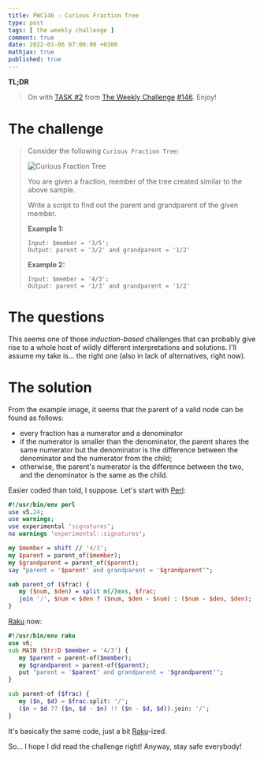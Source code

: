 ```yaml
---
title: PWC146 - Curious Fraction Tree
type: post
tags: [ the weekly challenge ]
comment: true
date: 2022-01-06 07:00:00 +0100
mathjax: true
published: true
---
```


**TL;DR**

> On with [TASK #2][] from [The Weekly Challenge][] [#146][].
> Enjoy!

# The challenge

> Consider the following `Curious Fraction Tree`:
>
> ![Curious Fraction Tree](https://theweeklychallenge.org/images/blog/wk-146.png)
>
> You are given a fraction, member of the tree created similar to the
> above sample.
>
> Write a script to find out the parent and grandparent of the given
> member.
>
> **Example 1:**
>
>     Input: $member = '3/5';
>     Output: parent = '3/2' and grandparent = '1/2'
>
> **Example 2:**
>
>     Input: $member = '4/3';
>     Output: parent = '1/3' and grandparent = '1/2'


# The questions

This seems one of those *induction-based* challenges that can probably
give rise to a whole host of wildly different interpretations and
solutions. I'll assume my take is... the right one (also in lack of
alternatives, right now).

# The solution

From the example image, it seems that the parent of a valid node can be
found as follows:

- every fraction has a numerator and a denominator
- if the numerator is smaller than the denominator, the parent shares
  the same numerator but the denominator is the difference between the
  denominator and the numerator from the child;
- otherwise, the parent's numerator is the difference between the two,
  and the denominator is the same as the child.

Easier coded than told, I suppose. Let's start with [Perl][]:

```perl
#!/usr/bin/env perl
use v5.24;
use warnings;
use experimental 'signatures';
no warnings 'experimental::signatures';

my $member = shift // '4/3';
my $parent = parent_of($member);
my $grandparent = parent_of($parent);
say "parent = '$parent' and grandparent = '$grandparent'";

sub parent_of ($frac) {
   my ($num, $den) = split m{/}mxs, $frac;
   join '/', $num < $den ? ($num, $den - $num) : ($num - $den, $den);
}
```

[Raku][] now:

```raku
#!/usr/bin/env raku
use v6;
sub MAIN (Str:D $member = '4/3') {
   my $parent = parent-of($member);
   my $grandparent = parent-of($parent);
   put "parent = '$parent' and grandparent = '$grandparent'";
}

sub parent-of ($frac) {
   my ($n, $d) = $frac.split: '/';
   ($n < $d ?? ($n, $d - $n) !! ($n - $d, $d)).join: '/';
}
```

It's basically the same code, just a bit [Raku][]-ized.

So... I hope I did read the challenge right! Anyway, stay safe
everybody!

[The Weekly Challenge]: https://theweeklychallenge.org/
[#146]: https://theweeklychallenge.org/blog/perl-weekly-challenge-146/
[TASK #2]: https://theweeklychallenge.org/blog/perl-weekly-challenge-146/#TASK2
[Perl]: https://www.perl.org/
[Raku]: https://raku.org/
